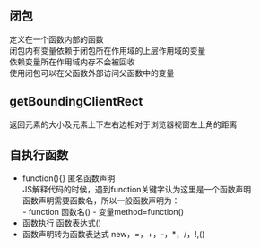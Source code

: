 ## 闭包
定义在一个函数内部的函数  
闭包内有变量依赖于闭包所在作用域的上层作用域的变量  
依赖变量所在作用域内存不会被回收  
使用闭包可以在父函数外部访问父函数中的变量  
## getBoundingClientRect
返回元素的大小及元素上下左右边相对于浏览器视窗左上角的距离  
## 自执行函数
+ function(){} 匿名函数声明  
    JS解释代码的时候，遇到function关键字认为这里是一个函数声明  
    函数声明需要函数名，所以一般函数声明为：  
        - function 函数名()
        - 变量method=function()
+ 函数执行 函数表达式()
+ 函数声明转为函数表达式
new，=，+，-，*，/，!,()  

